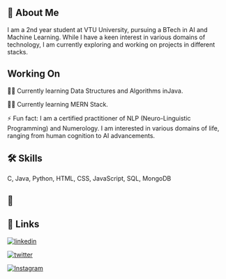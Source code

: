 ## 🚀 About Me
I am a 2nd year student at VTU University, pursuing a BTech in AI and Machine Learning. While I have a keen interest in various domains of technology, I am currently exploring and working on projects in different stacks.

## Working On
👩‍💻 Currently learning Data Structures and Algorithms inJava.

👩‍💻 Currently learning MERN Stack.

⚡️ Fun fact: I am a certified practitioner of NLP (Neuro-Linguistic Programming) and Numerology. I am interested in various domains of life, ranging from human cognition to AI advancements.

## 🛠 Skills
C, Java, Python, HTML, CSS, JavaScript, SQL, MongoDB

## 🔗
## 🔗 Links
[![linkedin](https://img.shields.io/badge/linkedin-0A66C2?style=for-the-badge&logo=linkedin&logoColor=white)](https://www.linkedin.com/in/anup-dangi/)


[![twitter](https://img.shields.io/badge/twitter-1DA1F2?style=for-the-badge&logo=twitter&logoColor=white)](https://x.com/AnupDangi369)

[![Instagram](https://img.shields.io/badge/Instagram-%23E4405F.svg?style=for-the-badge&logo=Instagram&logoColor=white)](https://www.instagram.com/anupdangi11/)

